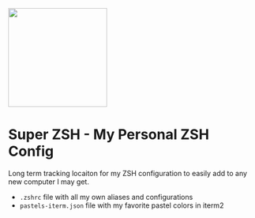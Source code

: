 <img src="https://classicminidiy.s3.amazonaws.com/Generic+Hosting/zsh.png" width="200" />

# Super ZSH - My Personal ZSH Config

Long term tracking locaiton for my ZSH configuration to easily add to any new computer I may get. 

- `.zshrc` file with all my own aliases and configurations
- `pastels-iterm.json` file with my favorite pastel colors in iterm2
